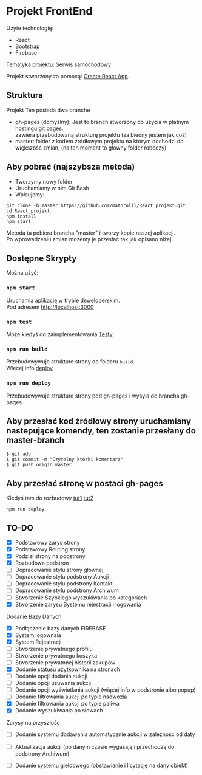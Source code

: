 # Projekt FrontEnd

Użyte technologię:
- React
- Bootstrap
- Firebase

Tematyka projektu: Serwis samochodowy

Projekt stworzony za pomocą: [Create React App](https://github.com/facebook/create-react-app).

## Struktura

Projekt Ten posiada dwa branche
- gh-pages (domyślny): Jest to branch stworzony do użycia w płatnym hostingu git pages.\
zawiera przebudowaną strukturę projektu (za biedny jestem jak coś)
- master: folder z kodem źródłowym projektu na którym dochodzi do większość zmian, (na ten moment to główny folder roboczy)



## Aby pobrać (najszybsza metoda)

- Tworzymy nowy folder
- Uruchamiamy w nim Git Bash
- Wpisujemy:
```
git clone -b master https://github.com/matorolll/React_projekt.git
cd React_projekt
npm install
npm start
```
Metoda ta pobiera brancha "master" i tworzy kopie naszej aplikacji.\
Po wprowadzeniu zmian możemy je przesłać tak jak opisano niżej.


## Dostępne Skrypty
Można użyć:

### `npm start`

Uruchamia aplikację w trybie deweloperskim.\
Pod adresem [http://localhost:3000](http://localhost:3000)

### `npm test`
Może kiedyś do zaimplementowania [Testy](https://facebook.github.io/create-react-app/docs/running-tests)

### `npm run build`

Przebudowywuje strukture strony do folderu `build`.\
Więcej info [deploy](https://facebook.github.io/create-react-app/docs/deployment)

### `npm run deploy`

Przebudowywuje strukture strony pod gh-pages i wysyla do brancha gh-pages.

## Aby przesłać kod źródłowy strony uruchamiany nastepujące komendy, ten zostanie przesłany do master-branch

```
$ git add .
$ git commit -m "Czytelny którki komentarz"
$ git push origin master
```

## Aby przesłać stronę w postaci gh-pages 
Kiedyś tam do rozbudowy
 [tut1](https://github.com/gitname/react-gh-pages/tree/master)
 [tut2](https://www.c-sharpcorner.com/article/how-to-deploy-react-application-on-github-pages/)
 
```
npm run deploy
```
 
## TO-DO

- [x] Podstawowy zarys strony
- [x] Podstawowy Routing strony
- [x] Podział strony na podstrony
- [x] Rozbudowa podstron
- [ ] Dopracowanie stylu strony głównej
- [ ] Dopracowanie stylu podstrony Aukcji
- [ ] Dopracowanie stylu podstrony Kontakt
- [ ] Dopracowanie stylu podstrony Archiwum
- [ ] Stworzenie Szybkiego wyszukiwania po kategoriach
- [x] Stworzenie zarysu Systemu rejestracji i logowania

Dodanie Bazy Danych

- [x] Podłączenie bazy danych FIREBASE
- [x] System logownaia
- [x] System Rejestracji
- [ ] Stworzenie prywatnego profilu
- [ ] Stworzenie prywatnego koszyka
- [ ] Stworzenie prywatnnej historii zakupów
- [x] Dodanie statusu użytkownika na stronach
- [ ] Dodanie opcji dodania aukcji
- [ ] Dodanie opcji usuwania aukcji
- [ ] Dodanie opcji wyświetlania aukcji (więcej info w podstronie albo popup)
- [ ] Dodanie filtrowania aukcji po typie nadwozia
- [x] Dodanie filtrowania aukcji po typie paliwa
- [x] Dodanie wyszukiwania po słowach

Zarysy na przyszłośc

- [ ] Dodanie systemu dodawania automatycznie aukcji w zależność od daty
- [ ] Aktualizacja aukcji (po danym czasie wygasają i przechodzą do podstrony Archiwum)
- [ ] Dodanie systemu giełdowego (obstawianie i licytację na dany obiekt) 





